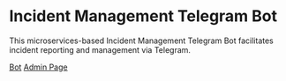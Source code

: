 # Incident Management Telegram Bot
This microservices-based Incident Management Telegram Bot facilitates incident reporting and management via Telegram.

[Bot](https://t.me/@tele4crm_bot)
[Admin Page](https://admin_bot.cfapps.us10-001.hana.ondemand.com)
